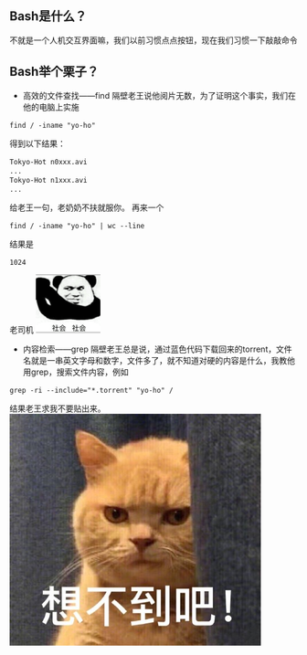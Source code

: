 
## Bash是什么？

不就是一个人机交互界面嘛，我们以前习惯点点按钮，现在我们习惯一下敲敲命令

## Bash举个栗子？

* 高效的文件查找——find
隔壁老王说他阅片无数，为了证明这个事实，我们在他的电脑上实施
```
find / -iname "yo-ho"
```
得到以下结果：
```
Tokyo-Hot n0xxx.avi
...
Tokyo-Hot n1xxx.avi
...
```
给老王一句，老奶奶不扶就服你。
再来一个
```
find / -iname "yo-ho" | wc --line
```
结果是
```
1024
```
老司机
![alt text](https://raw.githubusercontent.com/DeepAIExpert/Articles/master/Article1/shehuisheshui.png "社会社会")
* 内容检索——grep
隔壁老王总是说，通过蓝色代码下载回来的torrent，文件名就是一串英文字母和数字，文件多了，就不知道对硬的内容是什么，我教他用grep，搜索文件内容，例如
```
grep -ri --include="*.torrent" "yo-ho" /
```
结果老王求我不要贴出来。
![alt text](https://raw.githubusercontent.com/DeepAIExpert/Articles/master/Article1/suprising.jpg "想不到吧!")
